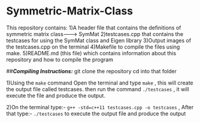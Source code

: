 # Symmetric-Matrix-Class
This repository contains:
1)A header file that contains the definitions of symmetric matrix class---> SymMat
2)testcases.cpp that contains the testcases for using the SymMat class and Eigen library
3)Output images of the testcases.cpp on the terminal
4)Makefile to compile the files using make.
5)README.md (this file) which contains information about this repository and how to compile the program


##**_Compiling Instructions:_**
git clone the repository
cd into that folder

1)Using the ``make`` command 
Open the terminal and type ``make`` , this will create the output file called testcases.
then run the command ``./testcases`` , it will execute the file and produce the output.

2)On the terminal type:- ``g++ -std=c++11 testcases.cpp -o testcases`` , 
After that type:- ``./testcases`` to execute the output file and produce the output
